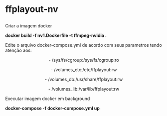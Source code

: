 # ffplayout-nv<p>
Criar a imagem docker<p>
<b>docker build -f nv1.Dockerfile -t ffmpeg-nvidia .</b><p>

  
Edite o arquivo docker-compose.yml de acordo com seus parametros tendo atenção aos:
<center>    - /sys/fs/cgroup:/sys/fs/cgroup:ro<p>
            - /volumes_etc:/etc/ffplayout:rw<p>
            - /volumes_db:/usr/share/ffplayout:rw<p>
            - /volumes_lib:/var/lib/ffplayout:rw<p>
</center>   
Executar imagem docker em background<p>
<b>docker-compose -f docker-compose.yml up</b><p>
